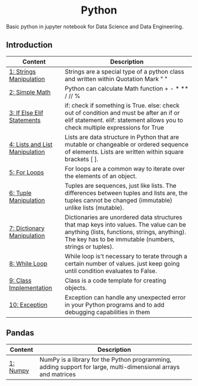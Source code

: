 <h1 align="center"> Python </h1>
Basic python in jupyter notebook for Data Science and Data Engineering.

## Introduction
Content | Description 
--- | --- 
[1: Strings Manipulation](https://github.com/ThanatPay/Python/blob/main/Introduction/01string_manipulations.ipynb) | Strings are a special type of a python class and written within Quotation Mark " "
[2: Simple Math](https://github.com/ThanatPay/Python/blob/main/Introduction/02simple_math.ipynb) | Python can calculate Math function + - * ** / // %
[3: If Else Elif Statements](https://github.com/ThanatPay/Python/blob/main/Introduction/03if_else_statement.ipynb) | if: check if something is True. else: check out of condition and must be after an if or elif statement. elif: statement allows you to check multiple expressions for True
[4: Lists and List Manipulation](https://github.com/ThanatPay/Python/blob/main/Introduction/04List_manipulations.ipynb) | Lists are data structure in Python that are mutable or changeable or ordered sequence of elements. Lists are written within square brackets [ ].
[5: For Loops](https://github.com/ThanatPay/Python/blob/main/Introduction/05for_loop.ipynb) | For loops are a common way to iterate over the elements of an object.
[6: Tuple Manipulation](https://github.com/ThanatPay/Python/blob/main/Introduction/06Tuples.ipynb) | Tuples are sequences, just like lists. The differences between tuples and lists are, the tuples cannot be changed (immutable) unlike lists (mutable).
[7: Dictionary Manipulation](https://github.com/ThanatPay/Python/blob/main/Introduction/07Dictionary.ipynb) | Dictionaries are unordered data structures that map keys into values. The value can be anything (lists, functions, strings, anything). The key has to be immutable (numbers, strings or tuples).
[8: While Loop](https://github.com/ThanatPay/Python/blob/main/Introduction/08while_loop.ipynb) | While loop is't necessary to terate through a certain number of values. just keep going until condition evaluates to False.
[9: Class Implementation](https://github.com/ThanatPay/Python/blob/main/Introduction/09class.ipynb) | Class is a code template for creating objects.
[10: Exception](https://github.com/ThanatPay/Python/blob/main/Introduction/10exception.ipynb) | Exception can handle any unexpected error in your Python programs and to add debugging capabilities in them

## Pandas
Content | Description 
--- | --- 
[1: Numpy](https://github.com/ThanatPay/Python/blob/main/Pandas/1_Numpy.ipynb) | NumPy is a library for the Python programming, adding support for large, multi-dimensional arrays and matrices
